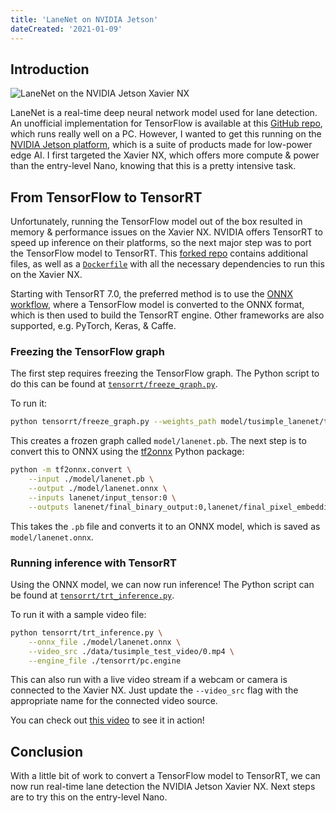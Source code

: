 ```yaml
---
title: 'LaneNet on NVIDIA Jetson'
dateCreated: '2021-01-09'
---
```


## Introduction

![LaneNet on the NVIDIA Jetson Xavier NX](/images/lanenet-jetson.jpg)

LaneNet is a real-time deep neural network model used for lane detection. An unofficial implementation for TensorFlow is available at this [GitHub repo](https://github.com/MaybeShewill-CV/lanenet-lane-detection), which runs really well on a PC. However, I wanted to get this running on the [NVIDIA Jetson platform](https://developer.nvidia.com/buy-jetson), which is a suite of products made for low-power edge AI. I first targeted the Xavier NX, which offers more compute & power than the entry-level Nano, knowing that this is a pretty intensive task.

## From TensorFlow to TensorRT

Unfortunately, running the TensorFlow model out of the box resulted in memory & performance issues on the Xavier NX. NVIDIA offers TensorRT to speed up inference on their platforms, so the next major step was to port the TensorFlow model to TensorRT. This [forked repo](https://github.com/estherjk/lanenet-lane-detection/blob/master/README_SUPPLEMENT.md) contains additional files, as well as a [`Dockerfile`](https://github.com/estherjk/lanenet-lane-detection/blob/master/Dockerfile) with all the necessary dependencies to run this on the Xavier NX.

Starting with TensorRT 7.0, the preferred method is to use the [ONNX workflow](https://developer.nvidia.com/blog/speeding-up-deep-learning-inference-using-tensorflow-onnx-and-tensorrt/), where a TensorFlow model is converted to the ONNX format, which is then used to build the TensorRT engine. Other frameworks are also supported, e.g. PyTorch, Keras, & Caffe.

### Freezing the TensorFlow graph

The first step requires freezing the TensorFlow graph. The Python script to do this can be found at [`tensorrt/freeze_graph.py`](https://github.com/estherjk/lanenet-lane-detection/blob/master/tensorrt/freeze_graph.py).

To run it:

```bash
python tensorrt/freeze_graph.py --weights_path model/tusimple_lanenet/tusimple_lanenet.ckpt --save_path model/lanenet.pb
```

This creates a frozen graph called `model/lanenet.pb`. The next step is to convert this to ONNX using the [tf2onnx](https://github.com/onnx/tensorflow-onnx) Python package:

```bash
python -m tf2onnx.convert \
    --input ./model/lanenet.pb \
    --output ./model/lanenet.onnx \
    --inputs lanenet/input_tensor:0 \
    --outputs lanenet/final_binary_output:0,lanenet/final_pixel_embedding_output:0
```

This takes the `.pb` file and converts it to an ONNX model, which is saved as `model/lanenet.onnx`.

### Running inference with TensorRT

Using the ONNX model, we can now run inference! The Python script can be found at [`tensorrt/trt_inference.py`](https://github.com/estherjk/lanenet-lane-detection/blob/master/tensorrt/trt_inference.py).

To run it with a sample video file:

```bash
python tensorrt/trt_inference.py \
    --onnx_file ./model/lanenet.onnx \
    --video_src ./data/tusimple_test_video/0.mp4 \
    --engine_file ./tensorrt/pc.engine
```

This can also run with a live video stream if a webcam or camera is connected to the Xavier NX. Just update the `--video_src` flag with the appropriate name for the connected video source.

You can check out [this video](https://www.instagram.com/p/CG7fdYcjBsK/?utm_source=ig_web_copy_link) to see it in action!

## Conclusion

With a little bit of work to convert a TensorFlow model to TensorRT, we can now run real-time lane detection the NVIDIA Jetson Xavier NX. Next steps are to try this on the entry-level Nano.